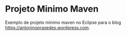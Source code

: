 # Projeto Minimo Maven
Exemplo de projeto mínimo maven no Eclipse para o blog https://antoninopraxedes.wordpress.com.
